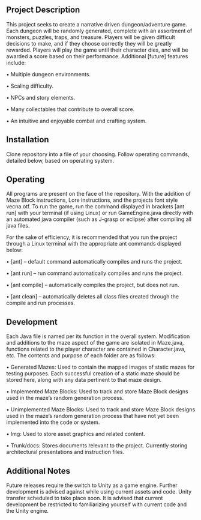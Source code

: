 Project Description
----------------------------------------------------------------------------------------------------------------------------------------
This project seeks to create a narrative driven dungeon/adventure game.  Each dungeon will be randomly generated, complete with an assortment of monsters, puzzles, traps, and treasure.  Players will be given difficult decisions to make, and if they choose correctly they will be greatly rewarded.  Players will play the game until their character dies, and will be awarded a score based on their performance.  Additional [future] features include:

•	Multiple dungeon environments.

•	Scaling difficulty.

•	NPCs and story elements.

•	Many collectables that contribute to overall score.

•	An intuitive and enjoyable combat and crafting system.

Installation
----------------------------------------------------------------------------------------------------------------------------------------
Clone repository into a file of your choosing.  Follow operating commands, detailed below, based on operating system.

Operating
----------------------------------------------------------------------------------------------------------------------------------------
All programs are present on the face of the repository. With the addition of Maze Block instructions, Lore instructions, and the projects font style vecna.otf.  To run the game, run the command displayed in brackets [ant run] with your terminal (if using Linux) or run GameEngine.java directly with an automated java compiler (such as J-grasp or eclipse) after compiling all java files.

For the sake of efficiency, it is recommended that you run the project through a Linux terminal with the appropriate ant commands displayed below:

•	[ant] – default command automatically compiles and runs the project.

•	[ant run] – run command automatically compiles and runs the project.

•	[ant compile] – automatically compiles the project, but does not run.

•	[ant clean] – automatically deletes all class files created through the compile and run processes.

Development
----------------------------------------------------------------------------------------------------------------------------------------
Each Java file is named per its function in the overall system.  Modification and additions to the maze aspect of the game are isolated in Maze.java, functions related to the player character are contained in Character.java, etc. 
The contents and purpose of each folder are as follows:

•	Generated Mazes: Used to contain the mapped images of static mazes for testing purposes.  Each successful creation of a static maze should be stored here, along with any data pertinent to that maze design.

•	Implemented Maze Blocks: Used to track and store Maze Block designs used in the maze’s random generation process.  

•	Unimplemented Maze Blocks: Used to track and store Maze Block designs used in the maze’s random generation process that have not yet been implemented into the code or system.  

•	Img: Used to store asset graphics and related content.

•	Trunk/docs: Stores documents relevant to the project.  Currently storing architectural presentations and instruction files.

Additional Notes
----------------------------------------------------------------------------------------------------------------------------------------
Future releases require the switch to Unity as a game engine.  Further development is advised against while using current assets and code.  Unity transfer scheduled to take place soon.  It is advised that current development be restricted to familiarizing yourself with current code and the Unity engine.
